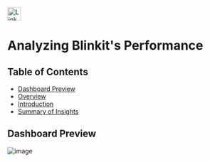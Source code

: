 <a href="https://www.linkedin.com/in/kshitija-chilbule-b98515309/" target="_blank">
  <img src="https://img.shields.io/badge/LinkedIn-Connect-blue?style=flat&logo=linkedin" alt="LinkedIn Badge" style="height: 30px; width: auto;">
</a>

# Analyzing Blinkit's Performance

## Table of Contents
- [Dashboard Preview](#dashboard-preview)
- [Overview](#overview)
- [Introduction](#introduction)
- [Summary of Insights](#summary-of-insights)

## Dashboard Preview

![image](https://github.com/user-attachments/assets/9ee4b7ac-702a-46c7-bc59-8f3c879a4ece)


